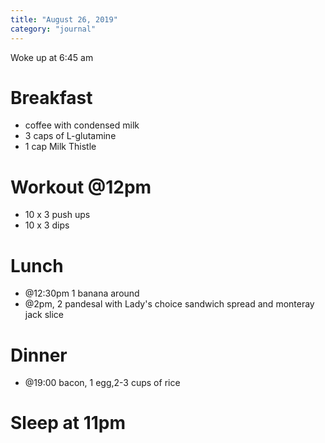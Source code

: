 ```yaml
---
title: "August 26, 2019"
category: "journal"
---
```


Woke up at 6:45 am

# Breakfast
- coffee with condensed milk
- 3 caps of L-glutamine
- 1 cap Milk Thistle

# Workout @12pm
- 10 x 3 push ups
- 10 x 3 dips

# Lunch
- @12:30pm 1 banana around 
- @2pm, 2 pandesal with Lady's choice sandwich spread and monteray jack slice

# Dinner
- @19:00 bacon, 1 egg,2-3 cups of rice

# Sleep at 11pm
